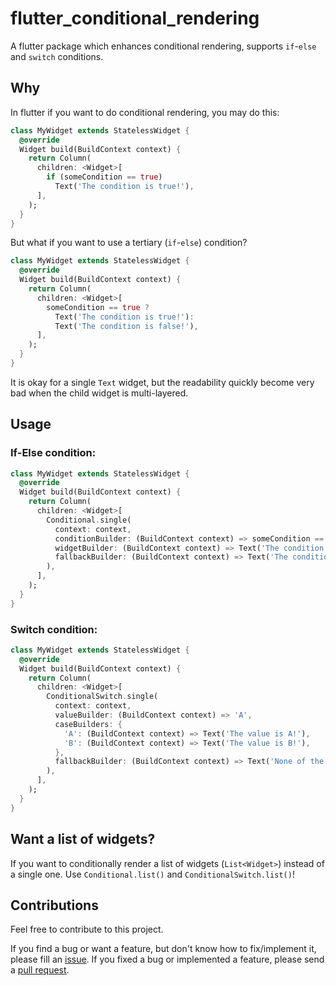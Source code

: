 # flutter_conditional_rendering

A flutter package which enhances conditional rendering, supports `if`-`else` and `switch` conditions.

## Why

In flutter if you want to do conditional rendering, you may do this:

```dart
class MyWidget extends StatelessWidget {
  @override
  Widget build(BuildContext context) {
    return Column(
      children: <Widget>[
        if (someCondition == true)
          Text('The condition is true!'),
      ],
    );
  }
}
```

But what if you want to use a tertiary (`if`-`else`) condition?

```dart
class MyWidget extends StatelessWidget {
  @override
  Widget build(BuildContext context) {
    return Column(
      children: <Widget>[
        someCondition == true ?
          Text('The condition is true!'):
          Text('The condition is false!'),
      ],
    );
  }
}
```

It is okay for a single `Text` widget, but the readability quickly become very bad when the child widget is multi-layered.

## Usage

### If-Else condition:

```dart
class MyWidget extends StatelessWidget {
  @override
  Widget build(BuildContext context) {
    return Column(
      children: <Widget>[
        Conditional.single(
          context: context,
          conditionBuilder: (BuildContext context) => someCondition == true,
          widgetBuilder: (BuildContext context) => Text('The condition is true!'),
          fallbackBuilder: (BuildContext context) => Text('The condition is false!'),
        ),
      ],
    );
  }
}
```

### Switch condition:

```dart
class MyWidget extends StatelessWidget {
  @override
  Widget build(BuildContext context) {
    return Column(
      children: <Widget>[
        ConditionalSwitch.single(
          context: context,
          valueBuilder: (BuildContext context) => 'A',
          caseBuilders: {
            'A': (BuildContext context) => Text('The value is A!'),
            'B': (BuildContext context) => Text('The value is B!'),
          },
          fallbackBuilder: (BuildContext context) => Text('None of the cases matched!'),
        ),
      ],
    );
  }
}
```

## Want a list of widgets?

If you want to conditionally render a list of widgets (`List<Widget>`) instead of a single one. Use `Conditional.list()` and `ConditionalSwitch.list()`!

## Contributions

Feel free to contribute to this project.

If you find a bug or want a feature, but don't know how to fix/implement it, please fill an [issue](https://github.com/crizant/flutter_conditional_rendering/issues).
If you fixed a bug or implemented a feature, please send a [pull request](https://github.com/crizant/flutter_conditional_rendering/pulls).
